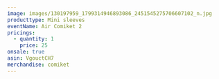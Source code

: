```yaml
---
image: images/130197959_1799314946893086_2451545275706607102_n.jpg
producttype: Mini sleeves
eventName: Air Comiket 2
pricings:
  - quantity: 1
    price: 25
onsale: true
asin: VgouctCH7
merchandise: comiket
---
```

